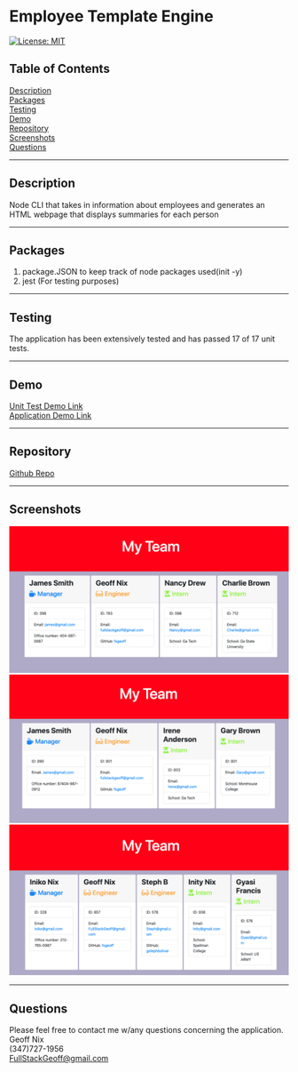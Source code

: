 # Employee Template Engine
[![License: MIT](https://img.shields.io/badge/License-MIT-yellow.svg)](https://opensource.org/licenses/MIT)

## Table of Contents
[Description](#description)<br/> 
[Packages](#packages)<br/>
[Testing](#testing)<br/>
[Demo](#demo)<br/>
[Repository](#repository)<br/>
[Screenshots](#screenshots)<br/>
[Questions](#questions)


____________________
## Description
Node CLI that takes in information about employees and generates an HTML webpage that displays summaries for each person

____________________
## Packages 
1. package.JSON to keep track of node packages used(init -y)
2. jest (For testing purposes)

____________________
## Testing
The application has been extensively tested and has passed 17 of 17 unit tests.

____________________
## Demo
[Unit Test Demo Link](https://drive.google.com/file/d/1z8YCY-4Hc5aRc8QCLQ4OhH-ogaRlMLtu/view)<br/>
[Application Demo Link](https://drive.google.com/file/d/1jwDJuBmVknVWJhD-hSvVtYIFZ--4-mFZ/view)

____________________
## Repository
[Github Repo](http://github.com/fsgeoff)

____________________
## Screenshots
![](./screenshots/screenshot1.png)
![](./screenshots/screenshot2.png)
![](./screenshots/screenshot3.png)

____________________
 ## Questions 
Please feel free to contact me w/any questions concerning the application.<br/>
Geoff Nix <br/>
(347)727-1956<br/>
FullStackGeoff@gmail.com
